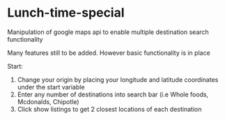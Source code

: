 # Lunch-time-special
Manipulation of google maps api to enable multiple destination search functionality 

Many features still to be added. However basic functionality is in place

Start:
1. Change your origin by placing your longitude and latitude coordinates under the start variable
2. Enter any number of destinations into search bar (i.e Whole foods, Mcdonalds, Chipotle)
3. Click show listings to get 2 closest locations of each destination 
